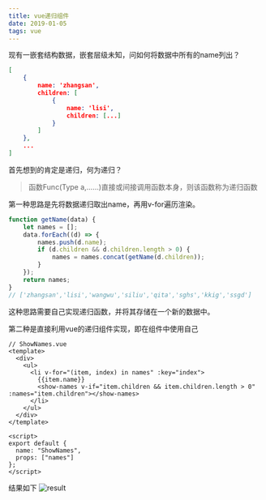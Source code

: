 ```yaml
---
title: vue递归组件
date: 2019-01-05
tags: vue
---
```


现有一嵌套结构数据，嵌套层级未知，问如何将数据中所有的name列出？

<!--more-->

```json
[
    {
        name: 'zhangsan',
        children: [
            {
                name: 'lisi',
                children: [...]
            }
        ]
    },
    ...
]
```

首先想到的肯定是递归，何为递归？

> 函数Func(Type a,……)直接或间接调用函数本身，则该函数称为递归函数

第一种思路是先将数据递归取出name，再用v-for遍历渲染。

```js
function getName(data) {
    let names = [];
    data.forEach((d) => {
        names.push(d.name);
        if (d.children && d.children.length > 0) {
            names = names.concat(getName(d.children));
        }
    });
    return names;
}
// ['zhangsan','lisi','wangwu','siliu','qita','sghs','kkig','ssgd']
```

这种思路需要自己实现递归函数，并将其存储在一个新的数据中。

第二种是直接利用vue的递归组件实现，即在组件中使用自己

```vue
// ShowNames.vue
<template>
  <div>
    <ul>
      <li v-for="(item, index) in names" :key="index">
        {{item.name}}
        <show-names v-if="item.children && item.children.length > 0" :names="item.children"></show-names>
      </li>
    </ul>
  </div>
</template>

<script>
export default {
  name: "ShowNames",
  props: ["names"]
};
</script>
```

结果如下
![result](result.png)